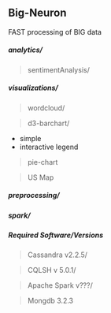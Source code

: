 ## Big-Neuron
 FAST processing of BIG data

##### analytics/  
> sentimentAnalysis/  

##### visualizations/  
> wordcloud/  

> d3-barchart/
 - simple
 - interactive legend

> pie-chart

> US Map

##### preprocessing/  
##### spark/  

##### Required Software/Versions

> Cassandra v2.2.5/

> CQLSH v 5.0.1/

> Apache Spark v???/

> Mongdb 3.2.3


